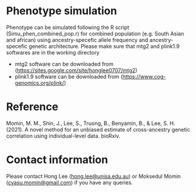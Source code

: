 # Phenotype simulation
Phenotype can be simulated following the R script (Simu_phen_combined_pop.r) for combined population (e.g. South Asian and african) using ancestry-specefic allele frequency and ancestry-specefic genetic architecture.
Please make sure that mtg2 and plink1.9 softwares are in the working directory
- mtg2 software can be downloaded from (https://sites.google.com/site/honglee0707/mtg2)
- plink1.9 software can be downloaded from (https://www.cog-genomics.org/plink/)

# Reference 
Momin, M. M., Shin, J., Lee, S., Truong, B., Benyamin, B., & Lee, S. H. (2021). A novel method for an unbiased estimate of cross-ancestry genetic correlation using individual-level data. bioRxiv.

# Contact information
Please contact Hong Lee (hong.lee@unisa.edu.au) or Moksedul Momin (cvasu.momin@gmail.com) if you have any queries.
